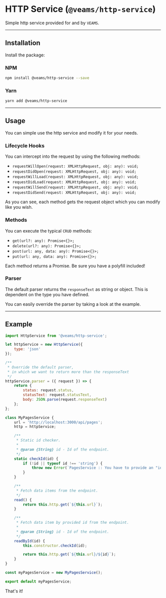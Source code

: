 [//]: # ({{#wrapWith "content-section"}})

[//]: #     ({{#wrapWith "grid-row"}})
[//]: #         ({{#wrapWith "grid-col" colClasses="is-col-tablet-l-8"}})

# HTTP Service (`@veams/http-service`)

Simple http service provided for and by `VEAMS`. 

---------------

## Installation

Install the package: 

### NPM

```bash
npm install @veams/http-service --save 
```

### Yarn

```bash
yarn add @veams/http-service 
```

---------------

## Usage

You can simple use the http service and modify it for your needs.

### Lifecycle Hooks

You can intercept into the request by using the following methods: 

- `requestWillOpen(request: XMLHttpRequest, obj: any): void;`
- `requestDidOpen(request: XMLHttpRequest, obj: any): void;`
- `requestWillLoad(request: XMLHttpRequest, obj: any): void;`
- `requestDidLoad(request: XMLHttpRequest, obj: any): void;`
- `requestWillSend(request: XMLHttpRequest, obj: any): void;`
- `requestDidSend(request: XMLHttpRequest, obj: any): void;`

As you can see, each method gets the request object which you can modify like you wish.

### Methods

You can execute the typical `CRUD` methods: 
- `get(url?: any): Promise<{}>;`
- `delete(url?: any): Promise<{}>;`
- `post(url: any, data: any): Promise<{}>;`
- `put(url: any, data: any): Promise<{}>;`

Each method returns a Promise. Be sure you have a polyfill included!

### Parser

The default parser returns the `responseText` as string or object. This is dependent on the type you have defined. 

You can easily override the parser by taking a look at the example. 

---------------

## Example

```js 
import HttpService from '@veams/http-service';

let httpService = new HttpService({
	type: 'json'
});

/** 
 * Override the default parser,
 * in which we want to return more than the responseText
 */
httpService.parser = ({ request }) => {
	return {
		status: request.status,
		statusText: request.statusText,
		body: JSON.parse(request.responseText)
	};
};

class MyPagesService {
	url = 'http://localhost:3000/api/pages';
	http = httpService;

	/**
	 * Static id checker.
	 *
	 * @param {String} id - Id of the endpoint.
	 */
	static checkId(id) {
		if (!id || typeof id !== 'string') {
			throw new Error(`PagesService :: You have to provide an "id" and this "id" needs to be a string!`);
		}
	}

	/**
	 * Fetch data items from the endpoint.
	 */
	read() {
		return this.http.get(`${this.url}`);
	}

	/**
	 * Fetch data item by provided id from the endpoint.
	 *
	 * @param {String} id - Id of the endpoint.
	 */
	readById(id) {
		this.constructor.checkId(id);

		return this.http.get(`${this.url}/${id}`);
	}
}

const myPagesService = new MyPagesService();

export default myPagesService;
```

That's it!

[//]: #         ({{/wrapWith}})
[//]: #     ({{/wrapWith}})

[//]: # ({{/wrapWith}})